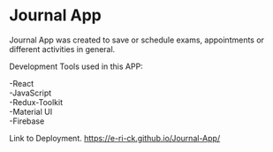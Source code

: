 # Journal App
Journal App was created to save or schedule exams, appointments or different activities in general.

Development Tools used in this APP:

-React  
-JavaScript  
-Redux-Toolkit  
-Material UI  
-Firebase  




Link to Deployment.
https://e-ri-ck.github.io/Journal-App/
